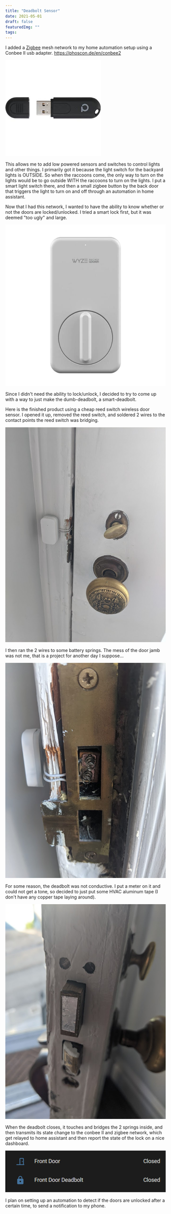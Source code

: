 ```yaml
---
title: "Deadbolt Sensor"
date: 2021-05-01
draft: false
featuredImg: ""
tags: 
---
```


I added a [Zigbee](https://en.wikipedia.org/wiki/Zigbee) mesh network to my home automation setup using a Conbee II usb adapter. https://phoscon.de/en/conbee2

![](conbee2.jpg)

This allows me to add low powered sensors and switches to control lights and other things. I primarily got it because the light switch for the backyard lights is OUTSIDE. So when the raccoons come, the only way to turn on the lights would be to go outside WITH the raccoons to turn on the lights. I put a smart light switch there, and then a small zigbee button by the back door that triggers the light to turn on and off through an automation in home assistant.

Now that I had this network, I wanted to have the ability to know whether or not the doors are locked/unlocked. I tried a smart lock first, but it was deemed "too ugly" and large.

![](wyze.webp)

Since I didn't need the ability to lock/unlock, I decided to try to come up with a way to just make the dumb-deadbolt, a smart-deadbolt.

Here is the finished product using a cheap reed switch wireless door sensor. I opened it up, removed the reed switch, and soldered 2 wires to the contact points the reed switch was bridging.

![](sensor_finished.jpg)

I then ran the 2 wires to some battery springs. The mess of the door jamb was not me, that is a project for another day I suppose...

![](sensor_1.jpg)

For some reason, the deadbolt was not conductive. I put a meter on it and could not get a tone, so decided to just put some HVAC aluminum tape (I don't have any copper tape laying around).

![](sensor_2.jpg)

When the deadbolt closes, it touches and bridges the 2 springs inside, and then transmits its state change to the conbee II and zigbee network, which get relayed to home assistant and then report the state of the lock on a nice dashboard.

![](sensor_3.png)

I plan on setting up an automation to detect if the doors are unlocked after a certain time, to send a notification to my phone.
